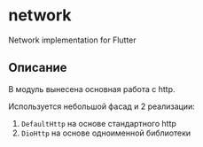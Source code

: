 # network

Network implementation for Flutter

## Описание

В модуль вынесена основная работа с http.

Используется небольшой фасад и 2 реализации:
1. `DefaultHttp` на основе стандартного http
2. `DioHttp` на основе одноименной библиотеки